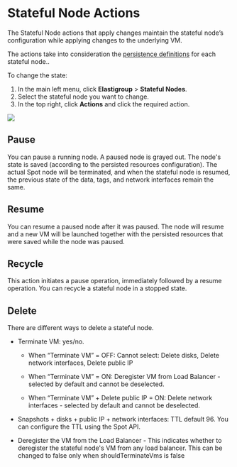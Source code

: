 # Stateful Node Actions

The Stateful Node actions that apply changes maintain the stateful node’s configuration while applying changes to the underlying VM.

The actions take into consideration the [persistence definitions](https://docs.spot.io/managed-instance/azure/features/persist-network) for each stateful node..

To change the state:

1. In the main left menu, click **Elastigroup** > **Stateful Nodes**.
2. Select the stateful node you want to change.
3. In the top right, click **Actions** and click the required action.

<img src="/managed-instance/_media/actions-02.png" />

## Pause

You can pause a running node. A paused node is grayed out. The node's state is saved (according to the persisted resources configuration). The actual Spot node will be terminated, and when the stateful node is resumed, the previous state of the data, tags, and network interfaces remain the same.

## Resume

You can resume a paused node after it was paused. The node will resume and a new VM will be launched together with the persisted resources that were saved while the node was paused.

## Recycle

This action initiates a pause operation, immediately followed by a resume operation. You can recycle a stateful node in a stopped state.

## Delete

There are different ways to delete a stateful node.

- Terminate VM: yes/no.

  - When “Terminate VM” = OFF:
    Cannot select: Delete disks, Delete network interfaces, Delete public IP

  - When “Terminate VM” = ON:
    Deregister VM from Load Balancer - selected by default and cannot be deselected.

  - When “Terminate VM” + Delete public IP = ON:
    Delete network interfaces - selected by default and cannot be deselected.

- Snapshots + disks + public IP + network interfaces: TTL default 96. You can configure the TTL using the Spot API.

- Deregister the VM from the Load Balancer - This indicates whether to deregister the stateful node's VM from any load balancer. This can be changed to false only when shouldTerminateVms is false
